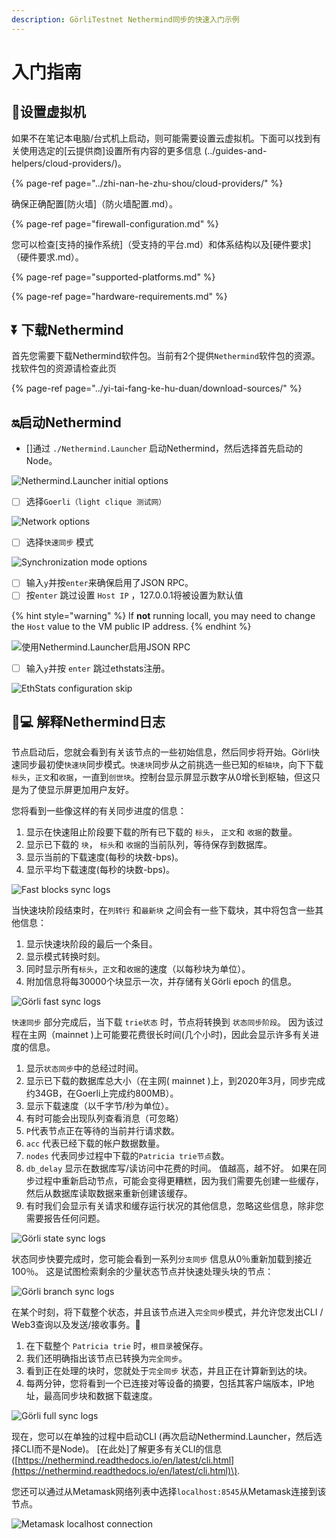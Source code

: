 ```yaml
---
description: GörliTestnet Nethermind同步的快速入门示例
---
```


# 入门指南

## 🔧设置虚拟机

如果不在笔记本电脑/台式机上启动，则可能需要设置云虚拟机。下面可以找到有关使用选定的\[云提供商\]设置所有内容的更多信息 \(../guides-and-helpers/cloud-providers/\)。

{% page-ref page="../zhi-nan-he-zhu-shou/cloud-providers/" %}

确保正确配置\[防火墙\]（防火墙配置.md）。

{% page-ref page="firewall-configuration.md" %}

您可以检查\[支持的操作系统\]（受支持的平台.md）和体系结构以及\[硬件要求\]（硬件要求.md）。

{% page-ref page="supported-platforms.md" %}

{% page-ref page="hardware-requirements.md" %}

## ⏬ 下载Nethermind

首先您需要下载Nethermind软件包。当前有2个提供`Nethermind`软件包的资源。找软件包的资源请检查此页

{% page-ref page="../yi-tai-fang-ke-hu-duan/download-sources/" %}

## 🔛启动Nethermind

* \[\]通过 `./Nethermind.Launcher` 启动Nethermind，然后选择首先启动的Node。

![Nethermind.Launcher initial options](https://github.com/NethermindEth/nethermind/raw/master/docs/source/start/launcher.png)

* [ ] 选择`Goerli（light clique 测试网）`

![Network options](https://github.com/NethermindEth/nethermind/raw/master/docs/source/start/goerli-choice.png)

* [ ] 选择`快速同步` 模式

![Synchronization mode options](https://github.com/NethermindEth/nethermind/raw/master/docs/source/start/fast-sync-choice.png)

* [ ] 输入`y`并按`enter`来确保启用了JSON RPC。
* [ ] 按`enter` 跳过设置 `Host IP` ，127.0.0.1将被设置为默认值

{% hint style="warning" %}
If **not** running locall, you may need to change the `Host` value to the VM public IP address.
{% endhint %}

![&#x4F7F;&#x7528;Nethermind.Launcher&#x542F;&#x7528;JSON RPC](https://github.com/NethermindEth/nethermind/raw/master/docs/source/start/json-choice.png)

* [ ] 输入`y`并按 `enter` 跳过ethstats注册。

![EthStats configuration skip](https://github.com/NethermindEth/nethermind/raw/master/docs/source/start/ethstats-choice.png)

## 👨💻  解释Nethermind日志

节点启动后，您就会看到有关该节点的一些初始信息，然后同步将开始。Görli快速同步最初使`快速块`同步模式。`快速块`同步从之前挑选一些已知的`枢轴块`，向下下载`标头`，`正文`和`收据`，一直到`创世块`。控制台显示屏显示数字从0增长到枢轴，但这只是为了使显示屏更加用户友好。

您将看到一些像这样的有关同步进度的信息：

1. 显示在快速阻止阶段要下载的所有已下载的 `标头`， `正文`和 `收据`的数量。
2. 显示已下载的 `块`， `标头`和 `收据`的当前队列，等待保存到数据库。
3. 显示当前的下载速度\(每秒的块数-bps\)。
4. 显示平均下载速度\(每秒的块数-bps\)。

![Fast blocks sync logs](https://github.com/NethermindEth/nethermind/raw/master/docs/source/start/fast-blocks-sync-annotated.png)

当快速块阶段结束时，在`列转行` 和`最新块` 之间会有一些下载块，其中将包含一些其他信息：

1. 显示快速块阶段的最后一个条目。
2. 显示模式转换时刻。
3. 同时显示所有`标头`，`正文`和`收据`的速度（以每秒块为单位）。
4. 附加信息将每30000个块显示一次，并存储有关Görli epoch 的信息。

![G&#xF6;rli fast sync logs](https://github.com/NethermindEth/nethermind/raw/master/docs/source/start/fast-sync-annotated.png)

`快速同步` 部分完成后，当下载 `trie状态` 时，节点将转换到 `状态同步阶段`。 因为该过程在主网（mainnet \)上可能要花费很长时间\(几个小时\)，因此会显示许多有关进度的信息。

1. 显示`状态同步`中的总经过时间。
2. 显示已下载的数据库总大小（在主网\( mainnet \)上，到2020年3月，同步完成约34GB，在Goerli上完成约800MB）。
3. 显示下载速度（以千字节/秒为单位）。
4. 有时可能会出现队列查看消息（可忽略）
5. `P`代表节点正在等待的当前并行请求数。
6. `acc` 代表已经下载的帐户数据数量。
7. `nodes` 代表同步过程中下载的`Patricia trie节点`数。
8. `db_delay`  显示在数据库写/读访问中花费的时间。 值越高，越不好。 如果在同步过程中重新启动节点，可能会变得更糟糕，因为我们需要先创建一些缓存，然后从数据库读取数据来重新创建该缓存。
9. 有时我们会显示有关请求和缓存运行状况的其他信息，忽略这些信息，除非您需要报告任何问题。

![G&#xF6;rli state sync logs](https://github.com/NethermindEth/nethermind/raw/master/docs/source/start/state-sync-annotated.png)

状态同步快要完成时，您可能会看到一系列`分支同步` 信息从0％重新加载到接近100％。 这是试图检索剩余的少量状态节点并快速处理头块的节点：

![G&#xF6;rli branch sync logs](https://github.com/NethermindEth/nethermind/raw/master/docs/source/start/branch-sync.png)

在某个时刻，将下载整个状态，并且该节点进入`完全同步`模式，并允许您发出CLI / Web3查询以及发送/接收事务。🥳

1. 在下载整个 `Patricia trie` 时，`根目录`被保存。
2. 我们还明确指出该节点已转换为`完全同步`。
3. 看到正在处理的块时，您就处于`完全同步` 状态，并且正在计算新到达的块。
4. 每两分钟，您将看到一个已连接对等设备的摘要，包括其客户端版本，IP地址，最高同步块和数据下载速度。

![G&#xF6;rli full sync logs](https://github.com/NethermindEth/nethermind/raw/master/docs/source/start/full-sync-annotated.png)

现在，您可以在单独的过程中启动CLI \(再次启动Nethermind.Launcher，然后选择CLI而不是Node\)。 \[在此处\]了解更多有关CLI的信息\([https://nethermind.readthedocs.io/en/latest/cli.html](https://nethermind.readthedocs.io/en/latest/cli.html)\).

您还可以通过从Metamask网络列表中选择`localhost:8545`从Metamask连接到该节点。

![Metamask localhost connection](https://github.com/NethermindEth/nethermind/raw/master/docs/source/metamask/localhost.png)

